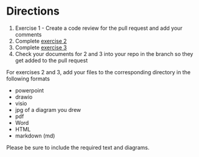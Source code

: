 # Directions
1. Exercise 1 - Create a code review for the pull request and add your comments
2. Complete [exercise 2](Exercise2/Exercise2.md)
3. Complete [exercise 3](Exercise3/Exercise3.md)
4. Check your documents for 2 and 3 into your repo in the branch so they get added to the pull request 

For exercises 2 and 3, add your files to the corresponding directory in the following formats

- powerpoint
- drawio
- visio
- jpg of a diagram you drew
- pdf
- Word
- HTML
- markdown (md)

Please be sure to include the required text and diagrams.

